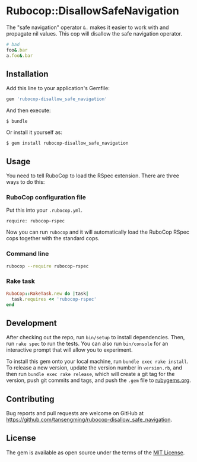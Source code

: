 # Rubocop::DisallowSafeNavigation

The "safe navigation" operator `&.` makes it easier to work with and propagate nil values. This cop will disallow the safe navigation operator.

```ruby
# bad
foo&.bar
a.foo&.bar
```

## Installation

Add this line to your application's Gemfile:

```ruby
gem 'rubocop-disallow_safe_navigation'
```

And then execute:

    $ bundle

Or install it yourself as:

    $ gem install rubocop-disallow_safe_navigation

## Usage

You need to tell RuboCop to load the RSpec extension. There are three
ways to do this:

### RuboCop configuration file

Put this into your `.rubocop.yml`.

```
require: rubocop-rspec
```

Now you can run `rubocop` and it will automatically load the RuboCop RSpec
cops together with the standard cops.

### Command line

```bash
rubocop --require rubocop-rspec
```

### Rake task

```ruby
RuboCop::RakeTask.new do |task|
  task.requires << 'rubocop-rspec'
end
```

## Development

After checking out the repo, run `bin/setup` to install dependencies. Then, run `rake spec` to run the tests. You can also run `bin/console` for an interactive prompt that will allow you to experiment.

To install this gem onto your local machine, run `bundle exec rake install`. To release a new version, update the version number in `version.rb`, and then run `bundle exec rake release`, which will create a git tag for the version, push git commits and tags, and push the `.gem` file to [rubygems.org](https://rubygems.org).

## Contributing

Bug reports and pull requests are welcome on GitHub at https://github.com/tansengming/rubocop-disallow_safe_navigation.

## License

The gem is available as open source under the terms of the [MIT License](https://opensource.org/licenses/MIT).
